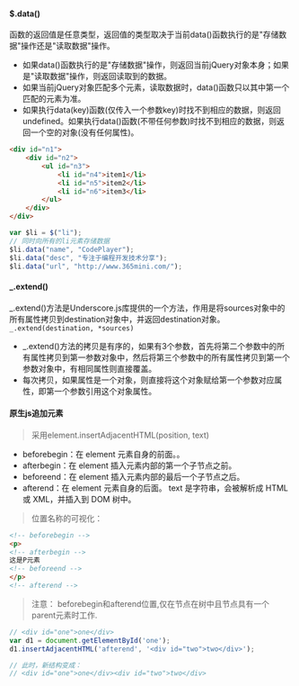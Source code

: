 #### $.data()
函数的返回值是任意类型，返回值的类型取决于当前data()函数执行的是"存储数据"操作还是"读取数据"操作。
- 如果data()函数执行的是"存储数据"操作，则返回当前jQuery对象本身；如果是"读取数据"操作，则返回读取到的数据。
- 如果当前jQuery对象匹配多个元素，读取数据时，data()函数只以其中第一个匹配的元素为准。
- 如果执行data(key)函数(仅传入一个参数key)时找不到相应的数据，则返回undefined。如果执行data()函数(不带任何参数)时找不到相应的数据，则返回一个空的对象(没有任何属性)。
```html
<div id="n1">
    <div id="n2">
        <ul id="n3">
            <li id="n4">item1</li>
            <li id="n5">item2</li>
            <li id="n6">item3</li>
        </ul>
    </div>  
</div>
```
```JavaScript
var $li = $("li");
// 同时向所有的li元素存储数据
$li.data("name", "CodePlayer");
$li.data("desc", "专注于编程开发技术分享");
$li.data("url", "http://www.365mini.com/");
```

#### _.extend()
_.extend()方法是Underscore.js库提供的一个方法，作用是将sources对象中的所有属性拷贝到destination对象中，并返回destination对象。
```_.extend(destination, *sources)```
- _.extend()方法的拷贝是有序的，如果有3个参数，首先将第二个参数中的所有属性拷贝到第一参数对象中，然后将第三个参数中的所有属性拷贝到第一个参数对象中，有相同属性则直接覆盖。
- 每次拷贝，如果属性是一个对象，则直接将这个对象赋给第一个参数对应属性，即第一个参数引用这个对象属性。

#### 原生js追加元素
> 采用element.insertAdjacentHTML(position, text)
- beforebegin：在 element 元素自身的前面。。
- afterbegin：在 element 插入元素内部的第一个子节点之前。
- beforeend：在 element 插入元素内部的最后一个子节点之后。
- afterend：在 element 元素自身的后面。
text 是字符串，会被解析成 HTML 或 XML，并插入到 DOM 树中。
> 位置名称的可视化：
```HTML
<!-- beforebegin -->
<p> 
<!-- afterbegin -->
这是P元素
<!-- beforeend -->
</p>
<!-- afterend -->
```
> 注意： beforebegin和afterend位置,仅在节点在树中且节点具有一个parent元素时工作.
```JavaScript
// <div id="one">one</div> 
var d1 = document.getElementById('one'); 
d1.insertAdjacentHTML('afterend', '<div id="two">two</div>');

// 此时，新结构变成：
// <div id="one">one</div><div id="two">two</div>
```